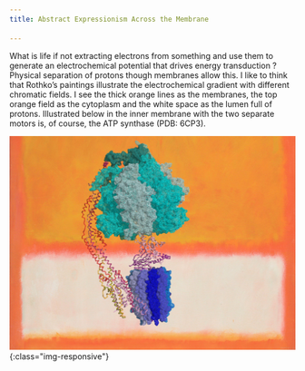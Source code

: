 ```yaml
---
title: Abstract Expressionism Across the Membrane

---
```


What is life if not extracting electrons from something and use them to generate an electrochemical potential that drives energy transduction ? Physical separation of protons though membranes allow this. I like to think that Rothko’s  paintings illustrate the electrochemical gradient with different chromatic fields. I see the thick orange lines as the membranes, the top orange field as the cytoplasm and the white space as the lumen full of protons. Illustrated below in the inner membrane with the two separate motors is, of course, the ATP synthase (PDB: 6CP3).

![ATPase](/assets/figs/atpase.jpg){:class="img-responsive"}
